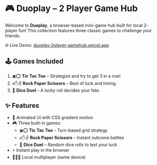 # 🎮 Duoplay – 2 Player Game Hub

Welcome to **Duoplay**, a browser-based mini-game hub built for local 2-player fun! This collection features three classic games to challenge your friends.

🌐 Live Demo: [duoplay-2player-gamehub.vercel.app](https://duoplay-2player-gamehub.vercel.app/)


## 🕹️ Games Included

1. ✖️⭕ **Tic Tac Toe** – Strategize and try to get 3 in a row!
2. ✊✋✌️ **Rock Paper Scissors** – Best of luck and timing.
3. 🎲 **Dice Duel** – A lucky roll decides your fate.

## ✨ Features

- 🎨 Animated UI with CSS gradient motion
- 🎮 Three built-in games:
  - ✖️⭕ **Tic Tac Toe** – Turn-based grid strategy
  - ✊✋✌️ **Rock Paper Scissors** – Instant outcome battles
  - 🎲 **Dice Duel** – Random dice rolls to test your luck
- ⚡ Instant play in the browser
- 🧑‍🤝‍🧑 Local multiplayer (same device)
